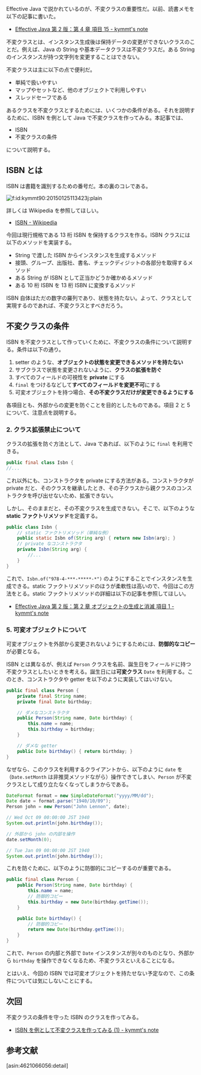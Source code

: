 <!-- ISBN を例として不変クラスを作ってみる (1) -->
Effective Java で説かれているのが、不変クラスの重要性だ。以前、読書メモを以下の記事に書いた。

- [Effective Java 第 2 版：第 4 章 項目 15 - kymmt's note](http://kymmt90.hatenablog.com/entry/effective-java_15)

不変クラスとは、インスタンス生成後は保持データの変更ができないクラスのことだ。例えば、Java の String や基本データクラスは不変クラスだ。ある String のインスタンスが持つ文字列を変更することはできない。

不変クラスは主に以下の点で便利だ。

- 単純で扱いやすい
- マップやセットなど、他のオブジェクトで利用しやすい
- スレッドセーフである

あるクラスを不変クラスとするためには、いくつかの条件がある。それを説明するために、ISBN を例として Java で不変クラスを作ってみる。本記事では、

- ISBN
- 不変クラスの条件

について説明する。

## ISBN とは

ISBN は書籍を識別するための番号だ。本の裏のコレである。

<p><span itemscope itemtype="http://schema.org/Photograph"><img src="http://cdn-ak.f.st-hatena.com/images/fotolife/k/kymmt90/20150125/20150125113423.jpg" alt="f:id:kymmt90:20150125113423j:plain" title="f:id:kymmt90:20150125113423j:plain" class="hatena-fotolife" itemprop="image"></span></p>

詳しくは Wikipedia を参照してほしい。

- [ISBN - Wikipedia](http://ja.wikipedia.org/wiki/ISBN)

今回は現行規格である 13 桁 ISBN を保持するクラスを作る。ISBN クラスには以下のメソッドを実装する。

- String で渡した ISBN からインスタンスを生成するメソッド
- 接頭、グループ、出版社、書名、チェックディジットの各部分を取得するメソッド
- ある String が ISBN として正当かどうか確かめるメソッド
- ある 10 桁 ISBN を 13 桁 ISBN に変換するメソッド

ISBN 自体はただの数字の羅列であり、状態を持たない。よって、クラスとして実現するのであれば、不変クラスとすべきだろう。

## 不変クラスの条件

ISBN を不変クラスとして作っていくために、不変クラスの条件について説明する。条件は以下の通り。

1. setter のような、**オブジェクトの状態を変更できるメソッドを持たない**
2. サブクラスで状態を変更されないように、**クラスの拡張を防ぐ**
3. すべてのフィールドの可視性を **private** にする
4. `final` をつけるなどして**すべてのフィールドを変更不可**にする
5. 可変オブジェクトを持つ場合、**その不変クラスだけが変更できるようにする**

各項目とも、外部からの変更を防ぐことを目的としたものである。項目 2 と 5 について、注意点を説明する。

### 2. クラス拡張禁止について

クラスの拡張を防ぐ方法として、Java であれば、以下のように `final` を利用できる。

```java
public final class Isbn {
//...
```

これ以外にも、コンストラクタを private にする方法がある。コンストラクタが private だと、そのクラスを継承したとき、その子クラスから親クラスのコンストラクタを呼び出せないため、拡張できない。

しかし、そのままだと、その不変クラスを生成できない。そこで、以下のような **static ファクトリメソッド**を定義する。

```java
public class Isbn {
    // static ファクトリメソッド（単純な例）
    public static Isbn of(String arg) { return new Isbn(arg); }
    // private なコンストラクタ
    private Isbn(String arg) {
        //...
    }
}
```

これで、`Isbn.of("978-4-***-*****-*")` のようにすることでインスタンスを生成できる。static ファクトリメソッドのほうが柔軟性は高いので、今回はこの方法をとる。static ファクトリメソッドの詳細は以下の記事を参照してほしい。

- [Effective Java 第 2 版：第 2 章 オブジェクトの生成と消滅 項目 1 - kymmt's note](http://kymmt90.hatenablog.com/entry/effective-java_1)

### 5. 可変オブジェクトについて

可変オブジェクトを外部から変更されないようにするためには、**防御的なコピー**が必要となる。

ISBN とは異なるが、例えば `Person` クラスを名前、誕生日をフィールドに持つ不変クラスとしたいときを考える。誕生日には**可変クラス** `Date` を利用する。このとき、コンストラクタや getter を以下のように実装してはいけない。

```java
public final class Person {
    private final String name;
    private final Date birthday;

    // ダメなコンストラクタ
    public Person(String name, Date birthday) {
        this.name = name;
     	this.birthday = birthday;
	}

    // ダメな getter
	public Date birthday() { return birthday; }
}
```

なぜなら、このクラスを利用するクライアントから、以下のように `date` を（`Date.setMonth` は非推奨メソッドながら）操作できてしまい、`Person` が不変クラスとして成り立たなくなってしまうからである。

```java
DateFormat format = new SimpleDateFormat("yyyy/MM/dd");
Date date = format.parse("1940/10/09");
Person john = new Person("John Lennon", date);

// Wed Oct 09 00:00:00 JST 1940
System.out.println(john.birthday());

// 外部から john の内部を操作
date.setMonth(0);

// Tue Jan 09 00:00:00 JST 1940
System.out.println(john.birthday());
```

これを防ぐために、以下のように防御的にコピーするのが重要である。

```java
public final class Person {
    public Person(String name, Date birthday) {
        this.name = name;
        // 防御的コピー
     	this.birthday = new Date(birthday.getTime());
    }

    public Date birthday() {
	    // 防御的コピー
		return new Date(birthday.getTime());
	}
}
```

これで、`Person` の内部と外部で `Date` インスタンスが別々のものとなり、外部から `birthday` を操作できなくなるため、不変クラスといえることになる。

とはいえ、今回の ISBN では可変オブジェクトを持たせない予定なので、この条件については気にしないことにする。

## 次回

不変クラスの条件を守った ISBN のクラスを作ってみる。

- [ISBN を例として不変クラスを作ってみる (1) - kymmt's note](http://kymmt90.hatenablog.com/entry/immutable_class_1)

## 参考文献

[asin:4621066056:detail]
